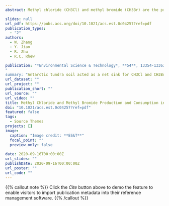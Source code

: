 ```yaml
---
abstract: Methyl chloride (CH3Cl) and methyl bromide (CH3Br) are the predominant carriers of natural chlorine and bromine from the troposphere to the stratosphere, which can catalyze the destruction of stratospheric ozone. Here, penguin colony soils (PCS) and the adjacent tundra soils (i.e., penguin-lacking colony soils, PLS), seal colony soils (SCS), tundra marsh soils (TMS), and normal upland tundra soils (UTS) in coastal Antarctica were collected and incubated for the first time to confirm that these soils were CH3Cl and CH3Br sources or sinks. Overall, tundra soil acted as a net sink for CH3Cl and CH3Br with potential flux ranges from −18.1 to −2.8 pmol g–1 d–1 and −1.32 to −0.24 pmol g–1 d–1, respectively. The deposition of penguin guano or seal excrement into tundra soils facilitated the simultaneous production of CH3Cl and CH3Br and resulted in a smaller sink in PCS, SCS, and PLS. Laboratory-based thermal treatments and anaerobic incubation experiments suggested that the consumption of CH3Cl and CH3Br was predominantly mediated by microbes while the production was abiotic and O2 independent. Temperature gradient incubations revealed that increasing soil temperature promoted the consumption of CH3Cl and CH3Br in UTS, suggesting that the regional sink may increase with Antarctic warming, depending on changes in soil moisture and abiotic production rates.

slides: null
url_pdf: https://pubs.acs.org/doi/10.1021/acs.est.0c04257?ref=pdf
publication_types:
  - "2"
authors:
  - W. Zhang
  - Y. Jiao
  - R. Zhu
  - R.C. Rhew

publication: "*Environmental Science & Technology*, **54**, 13354-13363, https://dx.doi.org/10.1021/acs.est.0c04257"
"
summary: "Antarctic tundra soil acted as a net sink for CH3Cl and CH3Br"
url_dataset: ""
url_project: ""
publication_short: ""
url_source: ""
url_video: ""
title: Methyl Chloride and Methyl Bromide Production and Consumption in Coastal Antarctic Tundra Soils Subject to Sea Animal Activities
doi: "10.1021/acs.est.0c04257?ref=pdf"
featured: false
tags:
  - Source Themes
projects: []
image:
  caption: "Image credit: **ES&T**"
  focal_point: ""
  preview_only: false  
  
date: 2020-09-16T00:00:00Z  
url_slides: ""
publishDate: 2020-09-16T00:00:00Z
url_poster: ""
url_code: ""
---
```


{{% callout note %}}
Click the *Cite* button above to demo the feature to enable visitors to import publication metadata into their reference management software.
{{% /callout %}}
